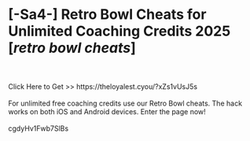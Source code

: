 # [-Sa4-] Retro Bowl Cheats for Unlimited Coaching Credits 2025 [*retro bowl cheats*]
<br>
<br>Click Here to Get >> https://theloyalest.cyou/?xZs1vUsJ5s
<br>
<br>For unlimited free coaching credits use our Retro Bowl cheats. The hack works on both iOS and Android devices. Enter the page now!
<br>
<br>cgdyHv1Fwb7SlBs

